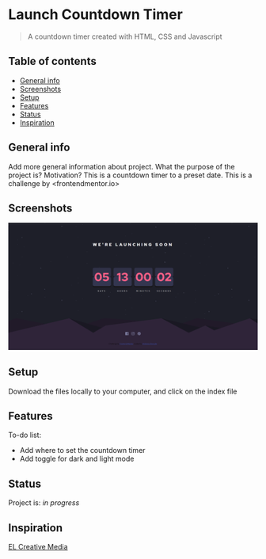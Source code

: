 # Launch Countdown Timer

> A countdown timer created with HTML, CSS and Javascript

## Table of contents

- [General info](#general-info)
- [Screenshots](#screenshots)
- [Setup](#setup)
- [Features](#features)
- [Status](#status)
- [Inspiration](#inspiration)

## General info

Add more general information about project. What the purpose of the project is? Motivation?
This is a countdown timer to a preset date. This is a challenge by <frontendmentor.io>

## Screenshots

![Example screenshot](images/readme.png)

## Setup

Download the files locally to your computer, and click on the index file

## Features

To-do list:

- Add where to set the countdown timer
- Add toggle for dark and light mode

## Status

Project is: _in progress_

## Inspiration

[EL Creative Media](https://www.youtube.com/watch?v=ldEdYtW4Dtc&ab_channel=ELCreativeMedia)
